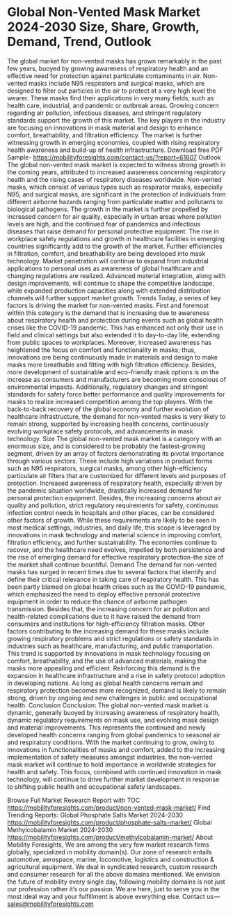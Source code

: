 # Global Non-Vented Mask Market 2024-2030 Size, Share, Growth, Demand, Trend, Outlook
The global market for non-vented masks has grown remarkably in the past few years, buoyed by growing awareness of respiratory health and an effective need for protection against particulate contaminants in air. Non-vented masks include N95 respirators and surgical masks, which are designed to filter out particles in the air to protect at a very high level the wearer. These masks find their applications in very many fields, such as health care, industrial, and pandemic or outbreak areas. Growing concern regarding air pollution, infectious diseases, and stringent regulatory standards support the growth of this market. The key players in the industry are focusing on innovations in mask material and design to enhance comfort, breathability, and filtration efficiency. The market is further witnessing growth in emerging economies, coupled with rising respiratory health awareness and build-up of health infrastructure.
Download free PDF Sample- https://mobilityforesights.com/contact-us/?report=61607
Outlook
The global non-vented mask market is expected to witness strong growth in the coming years, attributed to increased awareness concerning respiratory health and the rising cases of respiratory diseases worldwide. Non-vented masks, which consist of various types such as respirator masks, especially N95, and surgical masks, are significant in the protection of individuals from different airborne hazards ranging from particulate matter and pollutants to biological pathogens. The growth in the market is further propelled by increased concern for air quality, especially in urban areas where pollution levels are high, and the continued fear of pandemics and infectious diseases that raise demand for personal protective equipment. The rise in workplace safety regulations and growth in healthcare facilities in emerging countries significantly add to the growth of the market. Further efficiencies in filtration, comfort, and breathability are being developed into mask technology. Market penetration will continue to expand from industrial applications to personal uses as awareness of global healthcare and changing regulations are realized. Advanced material integration, along with design improvements, will continue to shape the competitive landscape, while expanded production capacities along with extended distribution channels will further support market growth.
Trends
Today, a series of key factors is driving the market for non-vented masks. First and foremost within this category is the demand that is increasing due to awareness about respiratory health and protection during events such as global health crises like the COVID-19 pandemic. This has enhanced not only their use in field and clinical settings but also extended it to day-to-day life, extending from public spaces to workplaces. Moreover, increased awareness has heightened the focus on comfort and functionality in masks; thus, innovations are being continuously made in materials and design to make masks more breathable and fitting with high filtration efficiency. Besides, more development of sustainable and eco-friendly mask options is on the increase as consumers and manufacturers are becoming more conscious of environmental impacts. Additionally, regulatory changes and stringent standards for safety force better performance and quality improvements for masks to realize increased competition among the top players. With the back-to-back recovery of the global economy and further evolution of healthcare infrastructure, the demand for non-vented masks is very likely to remain strong, supported by increasing health concerns, continuously evolving workplace safety protocols, and advancements in mask technology.
Size
The global non-vented mask market is a category with an enormous size, and is considered to be probably the fastest-growing segment, driven by an array of factors demonstrating its pivotal importance through various sectors. These include high variations in product forms such as N95 respirators, surgical masks, among other high-efficiency particulate air filters that are customized for different levels and purposes of protection. Increased awareness of respiratory health, especially driven by the pandemic situation worldwide, drastically increased demand for personal protection equipment. Besides, the increasing concerns about air quality and pollution, strict regulatory requirements for safety, continuous infection control needs in hospitals and other places, can be considered other factors of growth. While these requirements are likely to be seen in most medical settings, industries, and daily life, this scope is leveraged by innovations in mask technology and material science in improving comfort, filtration efficiency, and further sustainability. The economies continue to recover, and the healthcare need evolves, impelled by both persistence and the rise of emerging demand for effective respiratory protection-the size of the market shall continue bountiful.
Demand
The demand for non-vented masks has surged in recent times due to several factors that identify and define their critical relevance in taking care of respiratory health. This has been partly blamed on global health crises such as the COVID-19 pandemic, which emphasized the need to deploy effective personal protective equipment in order to reduce the chance of airborne pathogen transmission. Besides that, the increasing concern for air pollution and health-related complications due to it have raised the demand from consumers and institutions for high-efficiency filtration masks. Other factors contributing to the increasing demand for these masks include growing respiratory problems and strict regulations or safety standards in industries such as healthcare, manufacturing, and public transportation. This trend is supported by innovations in mask technology focusing on comfort, breathability, and the use of advanced materials, making the masks more appealing and efficient. Reinforcing this demand is the expansion in healthcare infrastructure and a rise in safety protocol adoption in developing nations. As long as global health concerns remain and respiratory protection becomes more recognized, demand is likely to remain strong, driven by ongoing and new challenges in public and occupational health.
Conclusion
Conclusion: The global non-vented mask market is dynamic, generally buoyed by increasing awareness of respiratory health, dynamic regulatory requirements on mask use, and evolving mask design and material improvements. This represents the continued and newly developed health concerns ranging from global pandemics to seasonal air and respiratory conditions. With the market continuing to grow, owing to innovations in functionalities of masks and comfort, added to the increasing implementation of safety measures amongst industries, the non-vented mask market will continue to hold importance in worldwide strategies for health and safety. This focus, combined with continued innovation in mask technology, will continue to drive further market development in response to shifting public health and occupational safety landscapes.

Browse Full Market Research Report with TOC  https://mobilityforesights.com/product/non-vented-mask-market/
Find Trending Reports:
Global Phosphate Salts Market 2024-2030
https://mobilityforesights.com/product/phosphate-salts-market/
Global Methylcobalamin Market 2024-2030
https://mobilityforesights.com/product/methylcobalamin-market/
About Mobility Foresights,
We are among the very few market research firms globally, specialized in mobility domain(s). Our zone of research entails automotive, aerospace, marine, locomotive, logistics and construction & agricultural equipment. We deal in syndicated research, custom research and consumer research for all the above domains mentioned.
We envision the future of mobility every single day, following mobility domains is not just our profession rather it’s our passion. We are here, just to serve you in the most ideal way and your fulfillment is above everything else. Contact us — sales@mobilityforesights.com

